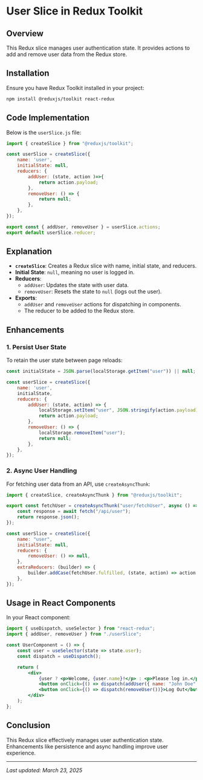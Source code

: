 # User Slice in Redux Toolkit

## Overview
This Redux slice manages user authentication state. It provides actions to add and remove user data from the Redux store.

## Installation
Ensure you have Redux Toolkit installed in your project:

```sh
npm install @reduxjs/toolkit react-redux
```

## Code Implementation
Below is the `userSlice.js` file:

```js
import { createSlice } from "@reduxjs/toolkit";

const userSlice = createSlice({
    name: 'user',
    initialState: null,
    reducers: {
        addUser: (state, action )=>{
            return action.payload;
        },
        removeUser: () => {
            return null;
        },
    },
});

export const { addUser, removeUser } = userSlice.actions;
export default userSlice.reducer;
```

## Explanation
- **`createSlice`**: Creates a Redux slice with name, initial state, and reducers.
- **Initial State**: `null`, meaning no user is logged in.
- **Reducers**:
  - `addUser`: Updates the state with user data.
  - `removeUser`: Resets the state to `null` (logs out the user).
- **Exports**:
  - `addUser` and `removeUser` actions for dispatching in components.
  - The reducer to be added to the Redux store.

## Enhancements
### 1. Persist User State
To retain the user state between page reloads:

```js
const initialState = JSON.parse(localStorage.getItem("user")) || null;

const userSlice = createSlice({
    name: 'user',
    initialState,
    reducers: {
        addUser: (state, action) => {
            localStorage.setItem("user", JSON.stringify(action.payload));
            return action.payload;
        },
        removeUser: () => {
            localStorage.removeItem("user");
            return null;
        },
    },
});
```

### 2. Async User Handling
For fetching user data from an API, use `createAsyncThunk`:

```js
import { createSlice, createAsyncThunk } from "@reduxjs/toolkit";

export const fetchUser = createAsyncThunk("user/fetchUser", async () => {
    const response = await fetch("/api/user");
    return response.json();
});

const userSlice = createSlice({
    name: "user",
    initialState: null,
    reducers: {
        removeUser: () => null,
    },
    extraReducers: (builder) => {
        builder.addCase(fetchUser.fulfilled, (state, action) => action.payload);
    },
});
```

## Usage in React Components
In your React component:

```jsx
import { useDispatch, useSelector } from "react-redux";
import { addUser, removeUser } from "./userSlice";

const UserComponent = () => {
    const user = useSelector(state => state.user);
    const dispatch = useDispatch();

    return (
        <div>
            {user ? <p>Welcome, {user.name}!</p> : <p>Please log in.</p>}
            <button onClick={() => dispatch(addUser({ name: "John Doe" }))}>Log In</button>
            <button onClick={() => dispatch(removeUser())}>Log Out</button>
        </div>
    );
};
```

## Conclusion
This Redux slice effectively manages user authentication state. Enhancements like persistence and async handling improve user experience.

---
_Last updated: March 23, 2025_